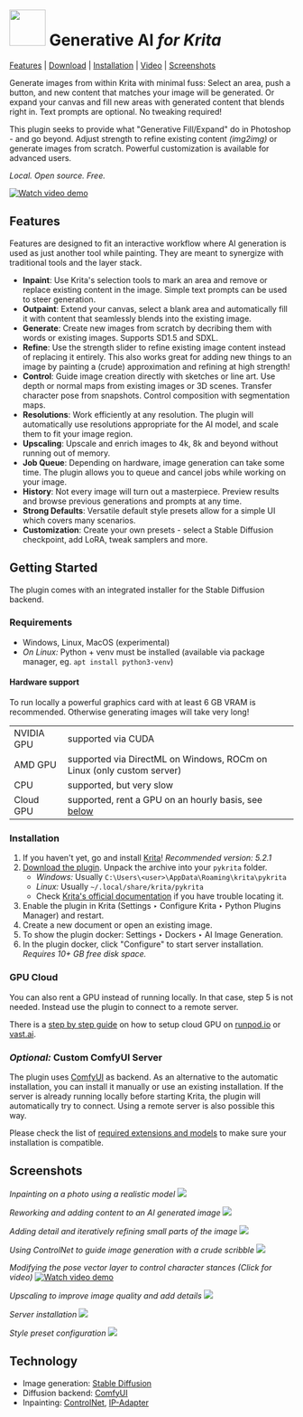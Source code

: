 <h1><img width="64px" src="ai_diffusion/icons/logo-128.png"> Generative AI <i>for Krita</i></h1>

[Features](#features) | [Download](https://github.com/Acly/krita-ai-diffusion/releases/latest) | [Installation](#installation) | [Video](https://youtu.be/Ly6USRwTHe0) | [Screenshots](#screenshots)

Generate images from within Krita with minimal fuss: Select an area, push a button,
and new content that matches your image will be generated. Or expand your canvas and
fill new areas with generated content that blends right in. Text prompts are optional.
No tweaking required!

This plugin seeks to provide what "Generative Fill/Expand" do in Photoshop - and go beyond.
Adjust strength to refine existing content _(img2img)_ or generate images from scratch.
Powerful customization is available for advanced users.

_Local. Open source. Free._

[![Watch video demo](media/screenshot-1.png)](https://youtu.be/Ly6USRwTHe0 "Watch video demo")

## <a name="features"></a> Features

Features are designed to fit an interactive workflow where AI generation is used as just another
tool while painting. They are meant to synergize with traditional tools and the layer stack.

* **Inpaint**: Use Krita's selection tools to mark an area and remove or replace existing content in the image. Simple text prompts can be used to steer generation.
* **Outpaint**: Extend your canvas, select a blank area and automatically fill it with content that seamlessly blends into the existing image.
* **Generate**: Create new images from scratch by decribing them with words or existing images. Supports SD1.5 and SDXL.
* **Refine**: Use the strength slider to refine existing image content instead of replacing it entirely. This also works great for adding new things to an image by painting a (crude) approximation and refining at high strength!
* **Control**: Guide image creation directly with sketches or line art. Use depth or normal maps from existing images or 3D scenes. Transfer character pose from snapshots. Control composition with segmentation maps.
* **Resolutions**: Work efficiently at any resolution. The plugin will automatically use resolutions appropriate for the AI model, and scale them to fit your image region.
* **Upscaling**: Upscale and enrich images to 4k, 8k and beyond without running out of memory.
* **Job Queue**: Depending on hardware, image generation can take some time. The plugin allows you to queue and cancel jobs while working on your image.
* **History**: Not every image will turn out a masterpiece. Preview results and browse previous generations and prompts at any time.
* **Strong Defaults**: Versatile default style presets allow for a simple UI which covers many scenarios.
* **Customization**: Create your own presets - select a Stable Diffusion checkpoint, add LoRA, tweak samplers and more.

## <a name="installation"></a> Getting Started

The plugin comes with an integrated installer for the Stable Diffusion backend.

### Requirements

* Windows, Linux, MacOS (experimental)
* _On Linux:_ Python + venv must be installed (available via package manager, eg. `apt install python3-venv`)

#### Hardware support

To run locally a powerful graphics card with at least 6 GB VRAM is recommended. Otherwise generating images will take very long!

<table>
<tr><td>NVIDIA GPU</td><td>supported via CUDA</td></tr>
<tr><td>AMD GPU</td><td>supported via DirectML on Windows, ROCm on Linux (only custom server)</td></tr>
<tr><td>CPU</td><td>supported, but very slow</td></tr>
<tr><td>Cloud GPU</td><td>supported, rent a GPU on an hourly basis, see <a href="#gpu-cloud">below</a></td></tr>
</table>

### Installation

1. If you haven't yet, go and install [Krita](https://krita.org/)! _Recommended version: 5.2.1_
1. [Download the plugin](https://github.com/Acly/krita-ai-diffusion/releases/latest). Unpack the archive into your `pykrita` folder.
    * _Windows:_ Usually `C:\Users\<user>\AppData\Roaming\krita\pykrita`
    * _Linux:_ Usually `~/.local/share/krita/pykrita`
    * Check [Krita's official documentation](https://docs.krita.org/en/user_manual/python_scripting/install_custom_python_plugin.html) if you have trouble locating it.
1. Enable the plugin in Krita (Settings ‣ Configure Krita ‣ Python Plugins Manager) and restart.
1. Create a new document or open an existing image.
1. To show the plugin docker: Settings ‣ Dockers ‣ AI Image Generation.
1. In the plugin docker, click "Configure" to start server installation. _Requires 10+ GB free disk space._

### GPU Cloud

You can also rent a GPU instead of running locally. In that case, step 5 is not needed. Instead use the plugin to connect to a remote server.

There is a [step by step guide](https://github.com/Acly/krita-ai-diffusion/blob/main/doc/cloud-gpu.md) on how to setup cloud GPU on [runpod.io](https://www.runpod.io) or [vast.ai](https://vast.ai).

### _Optional:_ Custom ComfyUI Server

The plugin uses [ComfyUI](https://github.com/comfyanonymous/ComfyUI) as backend. As an alternative to the automatic installation,
you can install it manually or use an existing installation. If the server is already running locally before starting Krita, the plugin will
automatically try to connect. Using a remote server is also possible this way.

Please check the list of [required extensions and models](doc/comfy-requirements.md) to make sure your installation is compatible.

## <a name="screenshots"></a> Screenshots

_Inpainting on a photo using a realistic model_
<img src="media/screenshot-2.png">

_Reworking and adding content to an AI generated image_
<img src="media/screenshot-1.png">

_Adding detail and iteratively refining small parts of the image_
<img src="media/screenshot-3.png">

_Using ControlNet to guide image generation with a crude scribble_
<img src="media/screenshot-4.png">

_Modifying the pose vector layer to control character stances (Click for video)_
[![Watch video demo](media/screenshot-5.png)](https://youtu.be/-QDPEcVmdLI "Watch video demo")

_Upscaling to improve image quality and add details_
<img src="media/screenshot-6.png">

_Server installation_
<img src="media/screenshot-installation.png">

_Style preset configuration_
<img src="media/screenshot-style.png">


## Technology

* Image generation: [Stable Diffusion](https://github.com/Stability-AI/generative-models)
* Diffusion backend: [ComfyUI](https://github.com/comfyanonymous/ComfyUI)
* Inpainting: [ControlNet](https://github.com/lllyasviel/ControlNet), [IP-Adapter](https://github.com/tencent-ailab/IP-Adapter)